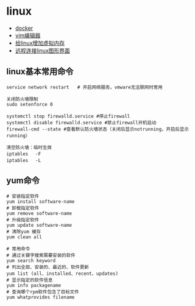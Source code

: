 # linux

- [docker](./linux/docker.html)
- [vim编辑器](./linux/vim编辑器.html)
- [给linux增加虚拟内存](./linux/给linux增加虚拟内存.html)
- [远程连接linux图形界面](./linux/远程连接linux图形界面.html)

## linux基本常用命令

```shell
service network restart   # 开启网络服务，vmware无法联网时常用

关闭防火墙限制
sudo setenforce 0

systemctl stop firewalld.service #停止firewall
systemctl disable firewalld.service #禁止firewall开机启动
firewall-cmd --state #查看默认防火墙状态（关闭后显示notrunning，开启后显示running）

清空防火墙：临时生效
iptables 　-F
iptables 　-L
```

## yum命令

```yum
# 安装指定软件
yum install software-name
# 卸载指定软件
yum remove software-name
# 升级指定软件
yum update software-name
# 清除yum 缓存
yum clean all

# 常用命令
# 通过关键字搜索需要安装的软件
yum search keyword
# 列出全部、安装的、最近的、软件更新
yum list (all、installed、recent、updates)
# 显示指定的软件信息
yum info packagename
# 查询哪个rpm软件包含了目标文件
yum whatprovides filename
```
